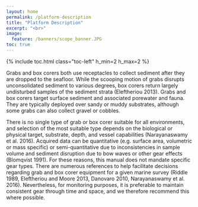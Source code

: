 ```yaml
---
layout: home
permalink: /platform-description
title: "Platform Description"
excerpt: "<br>"
image:
  feature: /banners/scope_banner.JPG
toc: true
---
```

{% include toc.html class="toc-left" h_min=2 h_max=2 %}

Grabs and box corers both use receptacles to collect sediment after they are dropped to the seafloor. While the scooping motion of grabs disrupts unconsolidated sediment to various degrees, box corers return largely undisturbed samples of the sediment strata (Eleftheriou 2013). Grabs and box corers target surface sediment and associated porewater and fauna. They are typically deployed over sandy or muddy substrates, although some grabs can also collect gravel or cobbles.  

There is no single type of grab or box corer suitable for all environments, and selection of the most suitable type depends on the biological or physical target, substrate, depth, and vessel capabilities (Narayanaswamy et al. 2016). Acquired data can be quantitative (e.g. surface area, volumetric or mass specific) or semi-quantitative due to inconsistencies in sample volume and sediment disruption due to bow waves or other gear effects (Blomqvist 1991). For these reasons, this manual does not mandate specific gear types. There are numerous references to help facilitate decisions regarding grab and box corer equipment for a given marine survey (Riddle 1989, Eleftheriou and Moore 2013, Danovaro 2010, Narayanaswamy et al. 2016). Nevertheless, for monitoring purposes, it is preferable to maintain consistent gear through time and space, and we therefore recommend this where possible.
